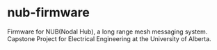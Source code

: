 # nub-firmware
Firmware for NUB(Nodal Hub), a long range mesh messaging system. Capstone Project for Electrical Engineering at the University of Alberta.
